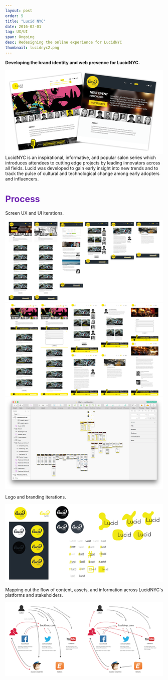 ```yaml
---
layout: post
order: 5
title: "Lucid NYC"
date: 2016-02-01
tag: UX/UI
span: Ongoing
desc: Redesigning the online experience for LucidNYC
thumbnail: lucidnyc2.png
---
```


**Developing the brand identity and web presence for LucidNYC.**

<div>
<img src="../img/lucidnyc/hero.png">
</div>
LucidNYC is an inspirational, informative, and popular salon series which introduces attendees to cutting edge projects by leading innovators across all fields. Lucid was developed to gain early insight into new trends and to track the pulse of cultural and technological change among early adopters and influencers.

<h1 style="color:#742bb5">Process</h1>

Screen UX and UI iterations.

<div>
<img src="../img/lucidnyc/screens1.png">
<img src="../img/lucidnyc/screens2.png">
<img src="../img/lucidnyc/sketchprocess.png">
</div>

Logo and branding iterations.

<div>
<img src="../img/lucidnyc/logoprocess.png">
</div>

Mapping out the flow of content, assets, and information across LucidNYC's platforms and stakeholders.

<div>
<img src="../img/lucidnyc/infoflow.png">
</div>

